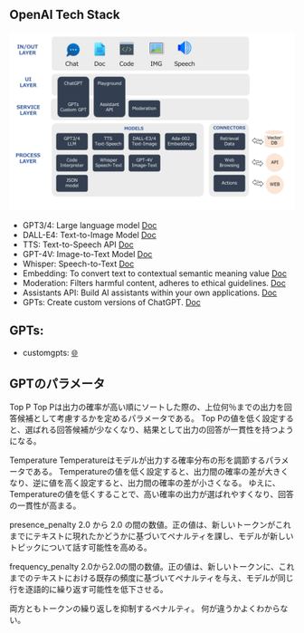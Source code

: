 
## OpenAI Tech Stack

<img src="https://github.com/jingwora/Generative-AI-Ultimate-Resources/blob/main/images/Openai-Resources/OpenAI-tech-stack.png?raw=true" width="900"/>

- GPT3/4: Large language model  [Doc](https://platform.openai.com/docs/guides/text-generation)
- DALL-E4: Text-to-Image Model  [Doc](https://platform.openai.com/docs/models/dall-e)
- TTS: Text-to-Speech API  [Doc](https://platform.openai.com/docs/models/tts)
- GPT-4V: Image-to-Text Model  [Doc](https://platform.openai.com/docs/guides/vision)
- Whisper: Speech-to-Text  [Doc](https://platform.openai.com/docs/models/whisper)
- Embedding: To convert text to contextual semantic meaning value  [Doc](https://platform.openai.com/docs/models/embeddings)
- Moderation: Filters harmful content, adheres to ethical guidelines. [Doc](https://platform.openai.com/docs/guides/moderation)
- Assistants API: Build AI assistants within your own applications. [Doc](https://platform.openai.com/docs/assistants/overview/agents)
- GPTs:  Create custom versions of ChatGPT. [Doc](https://platform.openai.com/docs/plugins/introduction)

## GPTs:

- customgpts: [🌐](https://customgpts.org/)


## GPTのパラメータ

Top P
Top Pは出力の確率が高い順にソートした際の、上位何％までの出力を回答候補として考慮するかを定めるパラメータである。
Top Pの値を低く設定すると、選ばれる回答候補が少なくなり、結果として出力の回答が一貫性を持つようになる。

Temperature
Temperatureはモデルが出力する確率分布の形を調節するパラメータである。
Temperatureの値を低く設定すると、出力間の確率の差が大きくなり、逆に値を高く設定すると、出力間の確率の差が小さくなる。
ゆえに、Temperatureの値を低くすることで、高い確率の出力が選ばれやすくなり、回答の一貫性が高まる。

presence_penalty
2.0 から 2.0 の間の数値。正の値は、新しいトークンがこれまでにテキストに現れたかどうかに基づいてペナルティを課し、モデルが新しいトピックについて話す可能性を高める。

frequency_penalty
2.0から2.0の間の数値。正の値は、新しいトークンに、これまでのテキストにおける既存の頻度に基づいてペナルティを与え、モデルが同じ行を逐語的に繰り返す可能性を低下させる。

両方ともトークンの繰り返しを抑制するペナルティ。
何が違うかよくわからない。
